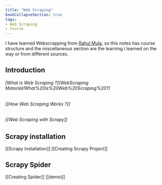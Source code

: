 ```yaml
---
title: "Web Scraping"
bookCollapseSection: true
tags:
- Web Scraping
- Course
---
```

I have learned Webscrapping from [Rahul Mula](https://codedamn.com/learn/scrapy-masterclass), so this notes has course structure  and the miscellaneous section are the learning i learned on the way or from different sources.

## Introduction

 ###### [What is Web Scraping ?](WebScraping Material/What%20is%20Web%20Scraping%20?)
 ###### [[How Web Scraping Works ?]]
 ###### [[Web Scraping with Scrapy]]

## Scrapy installation

 [[Scrapy Installation]]
 [[Creating Scrapy Project]]

## Scrapy Spider

 [[Creating Spider]]
[[demoi]]

